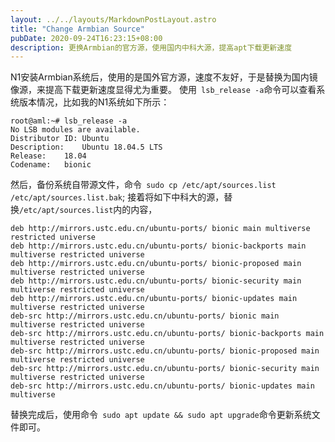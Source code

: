 ```yaml
---
layout: ../../layouts/MarkdownPostLayout.astro
title: "Change Armbian Source"
pubDate: 2020-09-24T16:23:15+08:00
description: 更换Armbian的官方源，使用国内中科大源，提高apt下载更新速度
---
```


N1安装Armbian系统后，使用的是国外官方源，速度不友好，于是替换为国内镜像源，来提高下载更新速度显得尤为重要。
使用``` lsb_release -a```命令可以查看系统版本情况，比如我的N1系统如下所示：
```
root@aml:~# lsb_release -a
No LSB modules are available.
Distributor ID:	Ubuntu
Description:	Ubuntu 18.04.5 LTS
Release:	18.04
Codename:	bionic
```
然后，备份系统自带源文件，命令``` sudo cp /etc/apt/sources.list /etc/apt/sources.list.bak```;
接着将如下中科大的源，替换`/etc/apt/sources.list`内的内容，
```
deb http://mirrors.ustc.edu.cn/ubuntu-ports/ bionic main multiverse restricted universe
deb http://mirrors.ustc.edu.cn/ubuntu-ports/ bionic-backports main multiverse restricted universe
deb http://mirrors.ustc.edu.cn/ubuntu-ports/ bionic-proposed main multiverse restricted universe
deb http://mirrors.ustc.edu.cn/ubuntu-ports/ bionic-security main multiverse restricted universe
deb http://mirrors.ustc.edu.cn/ubuntu-ports/ bionic-updates main multiverse restricted universe
deb-src http://mirrors.ustc.edu.cn/ubuntu-ports/ bionic main multiverse restricted universe
deb-src http://mirrors.ustc.edu.cn/ubuntu-ports/ bionic-backports main multiverse restricted universe
deb-src http://mirrors.ustc.edu.cn/ubuntu-ports/ bionic-proposed main multiverse restricted universe
deb-src http://mirrors.ustc.edu.cn/ubuntu-ports/ bionic-security main multiverse restricted universe
deb-src http://mirrors.ustc.edu.cn/ubuntu-ports/ bionic-updates main multiverse
```
替换完成后，使用命令` sudo apt update && sudo apt upgrade`命令更新系统文件即可。